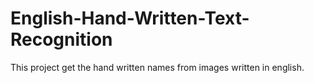 # English-Hand-Written-Text-Recognition
This project get the hand written names from images written in english.
